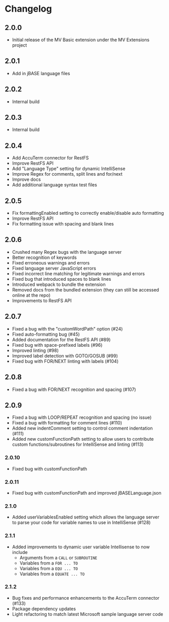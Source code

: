 # Changelog

## 2.0.0

- Initial release of the MV Basic extension under the MV Extensions project

## 2.0.1

- Add in jBASE language files

## 2.0.2

- Internal build

## 2.0.3

- Internal build

## 2.0.4

- Add AccuTerm connector for RestFS
- Improve RestFS API
- Add "Language Type" setting for dynamic IntelliSense
- Improve Regex for comments, split lines and for/next
- Improve docs
- Add additional language syntax test files

## 2.0.5

- Fix formattingEnabled setting to correctly enable/disable auto formatting
- Improve RestFS API
- Fix formatting issue with spacing and blank lines

## 2.0.6

- Crushed many Regex bugs with the language server
- Better recognition of keywords
- Fixed erroneous warnings and errors
- Fixed language server JavaScript errors
- Fixed incorrect line matching for legitimate warnings and errors
- Fixed bug that introduced spaces to blank lines
- Introduced webpack to bundle the extension
- Removed docs from the bundled extension (they can still be accessed online at the repo)
- Improvements to RestFS API

## 2.0.7

- Fixed a bug with the "customWordPath" option (#24)
- Fixed auto-formatting bug (#45)
- Added documentation for the RestFS API (#89)
- Fixed bug with space-prefixed labels (#96)
- Improved linting (#98)
- Improved label detection with GOTO/GOSUB (#99)
- Fixed bug with FOR/NEXT linting with labels (#104)

## 2.0.8

- Fixed a bug with FOR/NEXT recognition and spacing (#107)

## 2.0.9

- Fixed a bug with LOOP/REPEAT recognition and spacing (no issue)
- Fixed a bug with formatting for comment lines (#110)
- Added new indentComment setting to control comment indentation (#111)
- Added new customFunctionPath setting to allow users to contribute custom functions/subroutines for IntelliSense and linting (#113)

### 2.0.10

- Fixed bug with customFunctionPath

### 2.0.11

- Fixed bug with customFunctionPath and improved jBASELanguage.json

### 2.1.0

- Added userVariablesEnabled setting which allows the language server to parse your code for variable names to use in IntelliSense (#128)

### 2.1.1

- Added improvements to dynamic user variable Intellisense to now include
  - Arguments from a `CALL` or `SUBROUTINE`
  - Variables from a `FOR ... TO`
  - Variables from a `EQU ... TO`
  - Variables from a `EQUATE ... TO`

### 2.1.2

- Bug fixes and performance enhancements to the AccuTerm connector (#133)
- Package dependency updates
- Light refactoring to match latest Microsoft sample language server code
